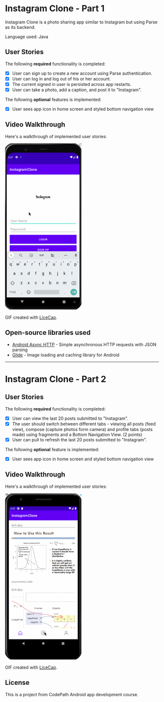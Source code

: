 # Instagram Clone - Part 1

Instagram Clone is a photo sharing app similar to Instagram but using Parse as its backend.

Language used: Java

## User Stories

The following **required** functionality is completed:

- [x] User can sign up to create a new account using Parse authentication.
- [x] User can log in and log out of his or her account.
- [x] The current signed in user is persisted across app restarts.
- [x] User can take a photo, add a caption, and post it to "Instagram".

The following **optional** features is implemented:

- [x] User sees app icon in home screen and styled bottom navigation view

## Video Walkthrough

Here's a walkthrough of implemented user stories:

<img src='instagramclone_walkthrough.gif' title='Video Walkthrough Instagram Clone 1' width=250><br>

GIF created with [LiceCap](http://www.cockos.com/licecap/).

## Open-source libraries used

- [Android Async HTTP](https://github.com/codepath/CPAsyncHttpClient) - Simple asynchronous HTTP requests with JSON parsing
- [Glide](https://github.com/bumptech/glide) - Image loading and caching library for Android

-----------------------------------
# Instagram Clone - Part 2

## User Stories

The following **required** functionality is completed:

- [x] User can view the last 20 posts submitted to "Instagram".
- [x] The user should switch between different tabs - viewing all posts (feed view), compose (capture photos form camera) and profile tabs (posts made) using fragments and a Bottom Navigation View. (2 points)
- [x] User can pull to refresh the last 20 posts submitted to "Instagram".

The following **optional** feature is implemented:

- [x] User sees app icon in home screen and styled bottom navigation view

## Video Walkthrough

Here's a walkthrough of implemented user stories:

<img src='instagramclone2_walkthrough.gif' title='Video Walkthrough Instagram Clone 2' width=250><br>

GIF created with [LiceCap](http://www.cockos.com/licecap/).

## License
This is a project from CodePath Android app development course.
